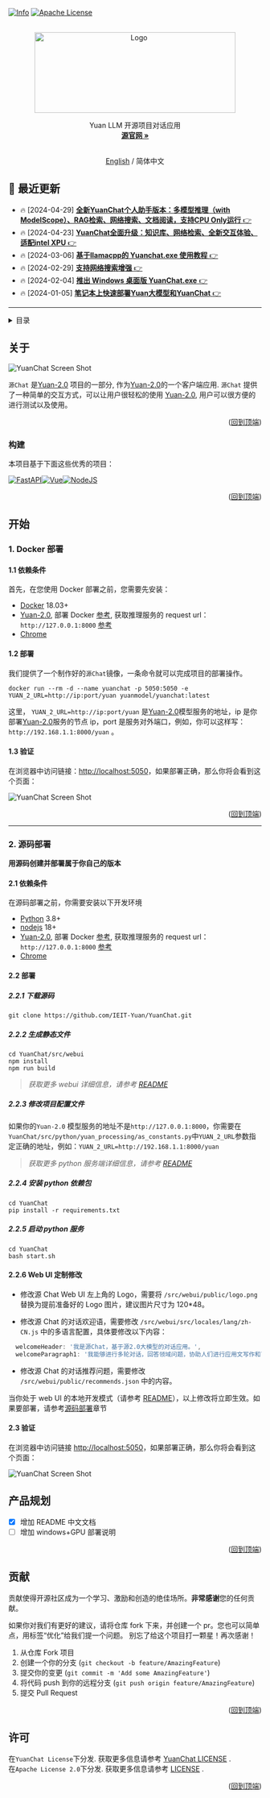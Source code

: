 <a name="readme-top"></a>

<!-- TODO -->

[![Info][forks-shield]][forks-url]
[![Apache License][license-shield]][license-url]

<!-- 项目LOGO -->
<br />
<div align="center">
  <a href="https://airyuan.cn/home">
    <img src="docs/images/favicon.png" alt="Logo" width="400" height="160">
  </a>

  <p align="center">
    Yuan LLM 开源项目对话应用
    <br />
    <a href="https://airyuan.cn/home"><strong> 源官网 »</strong></a>
    <br />
    <br />
  </p>

[English](./README_EN.md) / 简体中文

</div>

## :tada: 最近更新
* :fire: [2024-04-29] [**全新YuanChat个人助手版本：多模型推理（with ModelScope）、RAG检索、网络搜索、文档阅读，支持CPU Only运行** :point_right:](./docs/YuanChat全面升级通用版本.md)
* :fire: [2024-04-23] [**YuanChat全面升级：知识库、网络检索、全新交互体验、适配intel XPU** :point_right:](./docs/YuanChat全面升级XPU版本.md)
* :fire: [2024-03-06] [**基于llamacpp的 Yuanchat.exe 使用教程** :point_right:](./docs/基于llamacpp的Yuanchat.exe使用教程.md)
* :fire: [2024-02-29] [**支持网络搜索增强** :point_right:](./docs/支持网络搜索增强.md)
* :fire: [2024-02-04] [**推出 Windows 桌面版 YuanChat.exe** :point_right:](./docs/推出Windows桌面版YuanChat.exe.md)
* :fire: [2024-01-05] [**笔记本上快速部署Yuan大模型和YuanChat** :point_right:](./docs/在笔记本上快速部署YuanModel和YuanChat.md)
---
<!-- TODO -->
<!-- TABLE OF CONTENTS -->
<details>
  <summary>目录</summary>
  <ol>
    <li>
      <a href="#about-the-project">关于</a>
      <ul>
        <li><a href="#built-with">构建</a></li>
      </ul>
    </li>
    <li>
      <a href="#getting-started">开始</a>
      <ul>
        <li><a href="#1-deploy-with-docker">Docker部署</a></li>
        <li><a href="#2-deploy-with-source">源码部署</a></li>
      </ul>
    </li>
    <li><a href="#roadmap">产品规划</a></li>
    <li><a href="#contributing">贡献</a></li>
    <li><a href="#license">许可</a></li>

  </ol>
</details>

<!-- 关于 -->

## 关于

<!-- TODO -->

![YuanChat Screen Shot][product-screenshotgif]

`源Chat` 是[Yuan-2.0](https://github.com/IEIT-Yuan/Yuan-2.0/tree/main) 项目的一部分, 作为[Yuan-2.0](https://github.com/IEIT-Yuan/Yuan-2.0/tree/main)的一个客户端应用. `源Chat` 提供了一种简单的交互方式，可以让用户很轻松的使用 [Yuan-2.0](https://github.com/IEIT-Yuan/Yuan-2.0/tree/main), 用户可以很方便的进行测试以及使用。

<p align="right">(<a href="#readme-top">回到顶端</a>)</p>

### 构建

本项目基于下面这些优秀的项目：

[![FastAPI][FastAPI.com]][FastAPI-url][![Vue][Vue.js]][Vue-url][![NodeJS][nodejs.org]][Nodejs-url]

<p align="right">(<a href="#readme-top">回到顶端</a>)</p>

<!-- GETTING STARTED -->

## 开始

### 1. Docker 部署

#### 1.1 依赖条件

首先，在您使用 Docker 部署之前，您需要先安装：

- [Docker](https://www.docker.com/) 18.03+
- [Yuan-2.0](https://github.com/IEIT-Yuan/Yuan-2.0/tree/main), 部署 Docker [参考](https://github.com/IEIT-Yuan/Yuan-2.0/blob/main/README.md#%E5%BF%AB%E9%80%9F%E5%90%AF%E5%8A%A8), 获取推理服务的 request url：`http://127.0.0.1:8000` [参考](https://github.com/IEIT-Yuan/Yuan-2.0/blob/main/docs/inference_server_cn.md)
- [Chrome](https://www.google.com/chrome)

#### 1.2 部署

我们提供了一个制作好的`源Chat`镜像，一条命令就可以完成项目的部署操作。

<!-- TODO -->

```shell
docker run --rm -d --name yuanchat -p 5050:5050 -e YUAN_2_URL=http://ip:port/yuan yuanmodel/yuanchat:latest
```

这里， `YUAN_2_URL=http://ip:port/yuan` 是[Yuan-2.0](https://github.com/IEIT-Yuan/Yuan-2.0/tree/main)模型服务的地址，ip 是你部署[Yuan-2.0](https://github.com/IEIT-Yuan/Yuan-2.0/tree/main)服务的节点 ip，port 是服务对外端口，例如，你可以这样写：`http://192.168.1.1:8000/yuan` 。

#### 1.3 验证

在浏览器中访问链接：[http://localhost:5050](http://localhost:5050)，如果部署正确，那么你将会看到这个页面：

![YuanChat Screen Shot][product-screenshot]

<p align="right">(<a href="#readme-top">回到顶端</a>)</p>

---

### 2. 源码部署

<!-- TODO -->

**用源码创建并部署属于你自己的版本**

#### 2.1 依赖条件

在源码部署之前，你需要安装以下开发环境

- [Python](https://www.python.org/downloads/) 3.8+
- [nodejs](https://nodejs.org/) 18+
- [Yuan-2.0](https://github.com/IEIT-Yuan/Yuan-2.0/tree/main), 部署 Docker [参考](https://github.com/IEIT-Yuan/Yuan-2.0/blob/main/README.md#%E5%BF%AB%E9%80%9F%E5%90%AF%E5%8A%A8), 获取推理服务的 request url：`http://127.0.0.1:8000` [参考](https://github.com/IEIT-Yuan/Yuan-2.0/blob/main/docs/inference_server_cn.md)
- [Chrome](https://www.google.com/chrome)

#### 2.2 部署

##### 2.2.1 下载源码

```shell
git clone https://github.com/IEIT-Yuan/YuanChat.git
```

##### 2.2.2 生成静态文件

```shell
cd YuanChat/src/webui
npm install
npm run build
```

> _获取更多 webui 详细信息，请参考 [README](src/webui/README.md)_

##### 2.2.3 修改项目配置文件

如果你的`Yuan-2.0` 模型服务的地址不是`http://127.0.0.1:8000`，你需要在`YuanChat/src/python/yuan_processing/as_constants.py`中`YUAN_2_URL`参数指定正确的地址，例如：`YUAN_2_URL=http://192.168.1.1:8000/yuan`

> _获取更多 python 服务端详细信息，请参考 [README](src/python/README.md)_

##### 2.2.4 安装 python 依赖包

```shell
cd YuanChat
pip install -r requirements.txt
```

##### 2.2.5 启动 python 服务

```shell
cd YuanChat
bash start.sh
```

#### 2.2.6 Web UI 定制修改

- 修改源 Chat Web UI 左上角的 Logo，需要将 `/src/webui/public/logo.png` 替换为提前准备好的 Logo 图片，建议图片尺寸为 120\*48。

- 修改源 Chat 的对话欢迎语，需要修改 `/src/webui/src/locales/lang/zh-CN.js` 中的多语言配置，具体要修改以下内容：

```javascript
  welcomeHeader: '我是源Chat，基于源2.0大模型的对话应用。',
  welcomeParagraph1: '我能够进行多轮对话，回答领域问题，协助人们进行应用文写作和艺术创作。',
```

- 修改源 Chat 的对话推荐问题，需要修改 `/src/webui/public/recommends.json` 中的内容。

当你处于 web UI 的本地开发模式（请参考 [README](src/webui/README.md)），以上修改将立即生效。如果要部署，请参考[源码部署](#222-生成静态文件)章节

#### 2.3 验证

在浏览器中访问链接 [http://localhost:5050](http://localhost:5050)，如果部署正确，那么你将会看到这个页面：

![YuanChat Screen Shot][product-screenshot]

<!-- ROADMAP -->

## 产品规划

- [x] 增加 README 中文文档
- [ ] 增加 windows+GPU 部署说明

<p align="right">(<a href="#readme-top">回到顶端</a>)</p>

<!-- CONTRIBUTING -->

## 贡献

<!-- TODO -->

贡献使得开源社区成为一个学习、激励和创造的绝佳场所。**非常感谢**您的任何贡献。

如果你对我们有更好的建议，请将仓库 fork 下来，并创建一个 pr。您也可以简单点，用标签“优化”给我们提一个问题。
别忘了给这个项目打一颗星！再次感谢！

1. 从仓库 Fork 项目
2. 创建一个你的分支 (`git checkout -b feature/AmazingFeature`)
3. 提交你的变更 (`git commit -m 'Add some AmazingFeature'`)
4. 将代码 push 到你的远程分支 (`git push origin feature/AmazingFeature`)
5. 提交 Pull Request

<p align="right">(<a href="#readme-top">回到顶端</a>)</p>

<!-- LICENSE -->

## 许可

<!-- TODO -->

在`YuanChat License`下分发. 获取更多信息请参考 [YuanChat LICENSE](./LICENSE-YuanChat) .
<br />
在`Apache License 2.0`下分发. 获取更多信息请参考 [LICENSE](./LICENSE) .

<p align="right">(<a href="#readme-top">回到顶端</a>)</p>

<!-- MARKDOWN LINKS & IMAGES -->
<!-- https://www.markdownguide.org/basic-syntax/#reference-style-links -->

[contributors-shield]: https://img.shields.io/github/stars/ieit-yuan?label=IEIT-Yuan%20Stars
[contributors-url]: https://github.com/othneildrew/Best-README-Template/graphs/contributors
[forks-shield]: https://img.shields.io/badge/IEIT_Yuan-Open_Source-blue?style=for-the-badge
[forks-url]: https://github.com/othneildrew/Best-README-Template/network/members
[stars-shield]: https://img.shields.io/github/stars/othneildrew/Best-README-Template.svg?style=for-the-badge
[stars-url]: https://github.com/othneildrew/Best-README-Template/stargazers
[issues-shield]: https://img.shields.io/github/issues/othneildrew/Best-README-Template.svg?style=for-the-badge
[issues-url]: https://github.com/othneildrew/Best-README-Template/issues
[license-shield]: https://img.shields.io/badge/license-apache20-green?style=for-the-badge
[license-url]: ./LISENCE
[linkedin-shield]: https://img.shields.io/badge/-LinkedIn-black.svg?style=for-the-badge&logo=linkedin&colorB=555
[linkedin-url]: https://linkedin.com/in/othneildrew
[product-screenshot]: docs/images/screenshot.jpg
[product-screenshotgif]: docs/images/screenshot.gif
[FastAPI.com]: https://img.shields.io/badge/fastapi-white?style=for-the-badge&logo=fastapi
[FastAPI-url]: https://fastapi.tiangolo.com/
[nodejs.org]: https://img.shields.io/badge/nodejs-white?style=for-the-badge&logo=node.js
[Nodejs-url]: https://nodejs.org/
[Vue.js]: https://img.shields.io/badge/Vue.js-35495E?style=for-the-badge&logo=vuedotjs&logoColor=4FC08D
[Vue-url]: https://vuejs.org/
